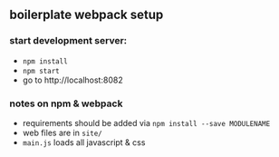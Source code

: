 ## boilerplate webpack setup

### start development server:

- `npm install`
- `npm start`
- go to http://localhost:8082

### notes on npm & webpack

- requirements should be added via `npm install --save MODULENAME`
- web files are in `site/`
- `main.js` loads all javascript & css


